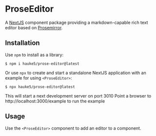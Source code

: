 # ProseEditor
A [NextJS](https://nextjs.org/) component package providing a markdown-capable rich text editor based on [Prosemirror](https://prosemirror.net/).

## Installation
Use `npm` to install as a library:
```
$ npm i hauke5/prose-editor@latest
``` 

Or use `npx` to create and start a standalone NextJS application with an example for using `<ProseEditor>`:
```
$ npx hauke5/prose-editor@latest
```
This will start a next development server on port 3010
Point a browser to http://localhost:3000/example to run the example

## Usage
Use the `<ProseEditor>` component to add an editor to a component.

